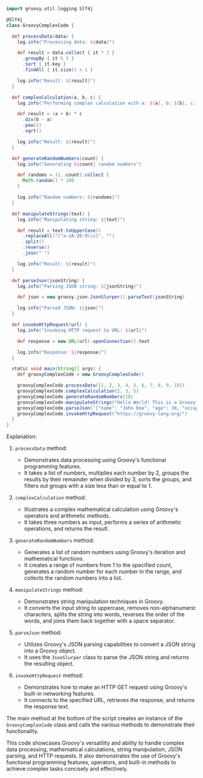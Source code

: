```groovy
import groovy.util.logging.Slf4j

@Slf4j
class GroovyComplexCode {

  def processData(data) {
    log.info("Processing data: ${data}")

    def result = data.collect { it * 2 }
      .groupBy { it % 3 }
      .sort { it.key }
      .findAll { it.size() > 1 }

    log.info("Result: ${result}")
  }

  def complexCalculation(a, b, c) {
    log.info("Performing complex calculation with a: ${a}, b: ${b}, c: ${c}")

    def result = (a + b) * c
      .div(b - a)
      .pow(2)
      .sqrt()

    log.info("Result: ${result}")
  }

  def generateRandomNumbers(count) {
    log.info("Generating ${count} random numbers")

    def randoms = (1..count).collect {
      Math.random() * 100
    }

    log.info("Random numbers: ${randoms}")
  }

  def manipulateStrings(text) {
    log.info("Manipulating string: ${text}")

    def result = text.toUpperCase()
      .replaceAll("[^a-zA-Z0-9\\s]", "")
      .split()
      .reverse()
      .join(" ")

    log.info("Result: ${result}")
  }

  def parseJson(jsonString) {
    log.info("Parsing JSON string: ${jsonString}")

    def json = new groovy.json.JsonSlurper().parseText(jsonString)

    log.info("Parsed JSON: ${json}")
  }

  def invokeHttpRequest(url) {
    log.info("Invoking HTTP request to URL: ${url}")

    def response = new URL(url).openConnection().text

    log.info("Response: ${response}")
  }

  static void main(String[] args) {
    def groovyComplexCode = new GroovyComplexCode()

    groovyComplexCode.processData([1, 2, 3, 4, 5, 6, 7, 8, 9, 10])
    groovyComplexCode.complexCalculation(2, 3, 5)
    groovyComplexCode.generateRandomNumbers(10)
    groovyComplexCode.manipulateStrings("Hello World! This is a Groovy complex code example.")
    groovyComplexCode.parseJson('{"name": "John Doe", "age": 30, "occupation": "Software Engineer"}')
    groovyComplexCode.invokeHttpRequest("https://groovy-lang.org/")
  }
}
```

Explanation:

1. `processData` method:
   - Demonstrates data processing using Groovy's functional programming features.
   - It takes a list of numbers, multiplies each number by 2, groups the results by their remainder when divided by 3, sorts the groups, and filters out groups with a size less than or equal to 1.

2. `complexCalculation` method:
   - Illustrates a complex mathematical calculation using Groovy's operators and arithmetic methods.
   - It takes three numbers as input, performs a series of arithmetic operations, and returns the result.

3. `generateRandomNumbers` method:
   - Generates a list of random numbers using Groovy's iteration and mathematical functions.
   - It creates a range of numbers from 1 to the specified count, generates a random number for each number in the range, and collects the random numbers into a list.

4. `manipulateStrings` method:
   - Demonstrates string manipulation techniques in Groovy.
   - It converts the input string to uppercase, removes non-alphanumeric characters, splits the string into words, reverses the order of the words, and joins them back together with a space separator.

5. `parseJson` method:
   - Utilizes Groovy's JSON parsing capabilities to convert a JSON string into a Groovy object.
   - It uses the `JsonSlurper` class to parse the JSON string and returns the resulting object.

6. `invokeHttpRequest` method:
   - Demonstrates how to make an HTTP GET request using Groovy's built-in networking features.
   - It connects to the specified URL, retrieves the response, and returns the response text.

The main method at the bottom of the script creates an instance of the `GroovyComplexCode` class and calls the various methods to demonstrate their functionality.

This code showcases Groovy's versatility and ability to handle complex data processing, mathematical calculations, string manipulation, JSON parsing, and HTTP requests. It also demonstrates the use of Groovy's functional programming features, operators, and built-in methods to achieve complex tasks concisely and effectively.